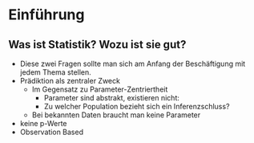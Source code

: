 # Einführung

## Was ist Statistik? Wozu ist sie gut?

- Diese zwei Fragen sollte man sich am Anfang der Beschäftigung mit jedem Thema stellen.
- Prädiktion als zentraler Zweck
  - Im Gegensatz zu Parameter-Zentriertheit
    - Parameter sind abstrakt, existieren nicht:
    - Zu welcher Population bezieht sich ein Inferenzschluss?
  - Bei bekannten Daten braucht man keine Parameter
- keine p-Werte
- Observation Based
